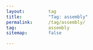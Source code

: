 ```yaml
---
layout:         tag
title:          "Tag: assembly"
permalink:      /tag/assembly/
tag:            assembly
sitemap:        false

---
```


